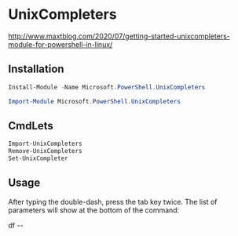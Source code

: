 # UnixCompleters
http://www.maxtblog.com/2020/07/getting-started-unixcompleters-module-for-powershell-in-linux/

## Installation
```powershell
Install-Module -Name Microsoft.PowerShell.UnixCompleters

Import-Module Microsoft.PowerShell.UnixCompleters
```

## CmdLets
```powershell
Import-UnixCompleters
Remove-UnixCompleters
Set-UnixCompleter
```

## Usage
After typing the double-dash, press the tab key twice. The list of parameters will show at the bottom of the command:

df --